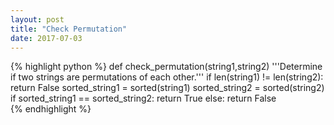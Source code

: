 ```yaml
---
layout: post
title: "Check Permutation"
date: 2017-07-03
---
```

{% highlight python %}
def check_permutation(string1,string2)
    '''Determine if two strings are permutations of each other.'''
    if len(string1) != len(string2):
        return False
    sorted_string1 = sorted(string1)
    sorted_string2 = sorted(string2)
    if sorted_string1 == sorted_string2:
        return True
    else:
        return False    
{% endhighlight %}